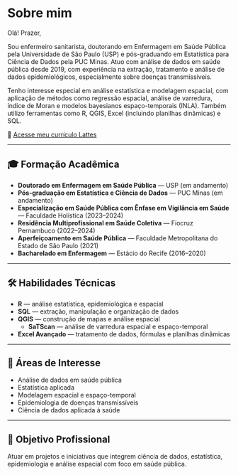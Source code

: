 # Sobre mim

Olá! Prazer,

Sou enfermeiro sanitarista, doutorando em Enfermagem em Saúde Pública pela Universidade de São Paulo (USP) e pós-graduando em Estatística para Ciência de Dados pela PUC Minas. Atuo com análise de dados em saúde pública desde 2019, com experiência na extração, tratamento e análise de dados epidemiológicos, especialmente sobre doenças transmissíveis.

Tenho interesse especial em análise estatística e modelagem espacial, com aplicação de métodos como regressão espacial, análise de varredura, índice de Moran e modelos bayesianos espaço-temporais (INLA). Também utilizo ferramentas como R, QGIS, Excel (incluindo planilhas dinâmicas) e SQL.

📄 [Acesse meu currículo Lattes](http://lattes.cnpq.br/4818901151705563)

---

## 🎓 Formação Acadêmica

- **Doutorado em Enfermagem em Saúde Pública** — USP (em andamento)  
- **Pós-graduação em Estatística e Ciência de Dados** — PUC Minas (em andamento)  
- **Especialização em Saúde Pública com Ênfase em Vigilância em Saúde** — Faculdade Holística (2023–2024)  
- **Residência Multiprofissional em Saúde Coletiva** — Fiocruz Pernambuco (2022–2024)  
- **Aperfeiçoamento em Saúde Pública** — Faculdade Metropolitana do Estado de São Paulo (2021)  
- **Bacharelado em Enfermagem** — Estácio do Recife (2016–2020)  

---

## 🛠️ Habilidades Técnicas

- **R** — análise estatística, epidemiológica e espacial  
- **SQL** — extração, manipulação e organização de dados  
- **QGIS** — construção de mapas e análise espacial  
  - **SaTScan** — análise de varredura espacial e espaço-temporal  
- **Excel Avançado** — tratamento de dados, fórmulas e planilhas dinâmicas  

---

## 🧠 Áreas de Interesse

- Análise de dados em saúde pública  
- Estatística aplicada  
- Modelagem espacial e espaço-temporal  
- Epidemiologia de doenças transmissíveis  
- Ciência de dados aplicada à saúde  

---

## 🎯 Objetivo Profissional

Atuar em projetos e iniciativas que integrem ciência de dados, estatística, epidemiologia e análise espacial com foco em saúde pública.